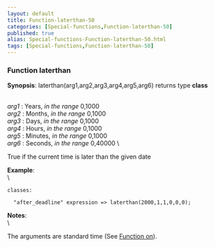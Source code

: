 ```yaml
---
layout: default
title: Function-laterthan-50
categories: [Special-functions,Function-laterthan-50]
published: true
alias: Special-functions-Function-laterthan-50.html
tags: [Special-functions,Function-laterthan-50]
---
```


### Function laterthan

**Synopsis**: laterthan(arg1,arg2,arg3,arg4,arg5,arg6) returns type
**class**

\
 *arg1* : Years, *in the range* 0,1000 \
 *arg2* : Months, *in the range* 0,1000 \
 *arg3* : Days, *in the range* 0,1000 \
 *arg4* : Hours, *in the range* 0,1000 \
 *arg5* : Minutes, *in the range* 0,1000 \
 *arg6* : Seconds, *in the range* 0,40000 \

True if the current time is later than the given date

**Example**:\
 \

~~~~ {.verbatim}
classes:

  "after_deadline" expression => laterthan(2000,1,1,0,0,0);
~~~~

**Notes**:\
 \

The arguments are standard time (See [Function on](#Function-on)).

